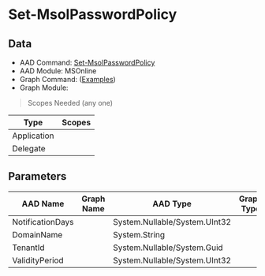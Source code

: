 # Set-MsolPasswordPolicy

> 

## Data

+ AAD Command: [Set-MsolPasswordPolicy](https://docs.microsoft.com/en-us/powershell/module/MSOnline/Set-MsolPasswordPolicy)
+ AAD Module: MSOnline
+ Graph Command: []() ([Examples](https://github.com/orgs/msgraph/discussions?discussions_q=))
+ Graph Module: 

> Scopes Needed (any one)

|Type|Scopes|
|---|---|
|Application||
|Delegate||

## Parameters

|AAD Name|Graph Name|AAD Type|Graph Type|Infos|
|---|---|---|---|---|
|NotificationDays||System.Nullable/System.UInt32|||
|DomainName||System.String|||
|TenantId||System.Nullable/System.Guid|||
|ValidityPeriod||System.Nullable/System.UInt32|||

